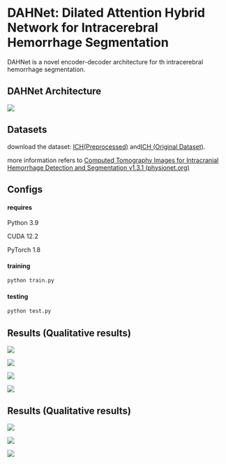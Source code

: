# DAHNet: Dilated Attention Hybrid Network for Intracerebral Hemorrhage Segmentation

DAHNet is a novel encoder-decoder architecture for th intracerebral hemorrhage segmentation.

## DAHNet Architecture

![](G:\Submit\DAHNet\results\Fig-1.png)

## Datasets

download the dataset: [ICH(Preprocessed)](https://pan.baidu.com/s/1sP5-daDsDdI0oBpoQFJ15A?pwd=qr7d) and[ICH (Original Dataset)](https://pan.baidu.com/s/1HNB0b6zH84yX25-InZ8C4w?pwd=uu5v).

more information refers to [Computed Tomography Images for Intracranial Hemorrhage Detection and Segmentation v1.3.1 (physionet.org)](https://physionet.org/content/ct-ich/1.3.1/)

## Configs

#### requires

Python 3.9

CUDA 12.2

PyTorch 1.8

#### training

```bash
python train.py
```

#### testing

```bash
python test.py
```

## Results (Qualitative results)

![](G:\Submit\DAHNet\results\Tab-1.png)

![](G:\Submit\DAHNet\results\Tab-2.png)

![](G:\Submit\DAHNet\results\Tab-3.png)

![](G:\Submit\DAHNet\results\Tab-4.png)

## Results (Qualitative results)

![](G:\Submit\DAHNet\results\Fig-3.png)

![](G:\Submit\DAHNet\results\Fig-4.png)

![](G:\Submit\DAHNet\results\Fig-5.png)
